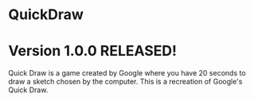 # QuickDraw
# Version 1.0.0 RELEASED!

Quick Draw is a game created by Google where you have 20 seconds to draw a sketch chosen by the computer. This is a recreation of Google's Quick Draw. 
